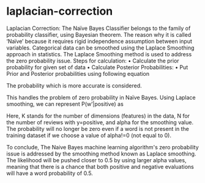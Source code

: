 # laplacian-correction
Laplacian Correction:
The Naïve Bayes Classifier belongs to the family of probability classifier, using Bayesian theorem. The reason why it is called ‘Naïve’ because it requires rigid independence assumption between input variables.
Categorical data can be smoothed using the Laplace Smoothing approach in statistics. The Laplace Smoothing method is used to address the zero probability issue.
Steps for calculation:
•	Calculate the prior probability for given set of data 
•	Calculate Posterior Probabilities:
•	Put Prior and Posterior probabilities using following equation
 
The probability which is more accurate is considered.

This handles the problem of zero probability in Naïve Bayes. Using Laplace smoothing, we can represent P(w’|positive) as
 
Here, K stands for the number of dimensions (features) in the data, N for the number of reviews with y=positive, and alpha for the smoothing value.
The probability will no longer be zero even if a word is not present in the training dataset if we choose a value of alpha!=0 (not equal to 0).

To conclude, The Naive Bayes machine learning algorithm's zero probability issue is addressed by the smoothing method known as Laplace smoothing. The likelihood will be pushed closer to 0.5 by using larger alpha values, meaning that there is a chance that both positive and negative evaluations will have a word probability of 0.5.


